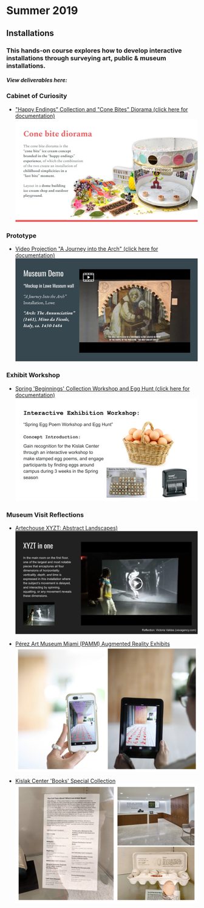 # Summer 2019

## Installations

### This hands-on course explores how to develop interactive installations through surveying art, public & museum installations.

##### View deliverables here:

### Cabinet of Curiosity
* ["Happy Endings" Collection and "Cone Bites" Diorama (click here for documentation)](/assets/cone-bite-installation.pdf)
![Cone Bites Installation Image](images/cone-bite.jpg)

### Prototype
* [Video Projection "A Journey into the Arch" (click here for documentation)](https://docs.google.com/presentation/d/1oqAfFOaHtuNZPH_YPvWdomGGapp_7wOL4Ntokv9VrmA/edit?usp=sharing)
![Prototype "Arch" Image](images/prototype.jpg)

### Exhibit Workshop
* [Spring 'Beginnings' Collection Workshop and Egg Hunt (click here for documentation)](/assets/beginnings-workshop.pdf)
!['Beginnings' Exhibit at Kislak Center Image](images/beginning-workshop-spring.jpg)

### Museum Visit Reflections
* [Artechouse XYZT: Abstract Landscapes)](https://docs.google.com/presentation/d/1W987_F226covCPN4uO5iDZ1xoJ8Jdp_fo4LZzHmfrs0/edit?usp=sharing)
![Artechouse Visit Image](images/artechouse.png)

* [Pérez Art Museum Miami (PAMM) Augmented Reality Exhibits](/assets/reflection-pamm.pdf)
![PAMM AR Reflection Image](images/pamm.png)

* [Kislak Center 'Books' Special Collection](/assets/reflection-kislak.pdf)
![Kislak Special Collections Exhibit Image](images/kislak.png)

<!-- * [Custom Video Projection Arch for Lowe Art Museum](/deliverables/prototype.md)

### Workshop
* [Spring "Beginnings" Collection Egg Hunt](/deliverables/workshop.md)

### Museum Visit Reflections
* [Lowe Art Museum Reflection](/deliverables/lowe.md)

* [Artechouse](../deliverables/artechouse.md)

* [Kislak Center, UM Library of Special Collections](/deliverables/kislak.md) -->
